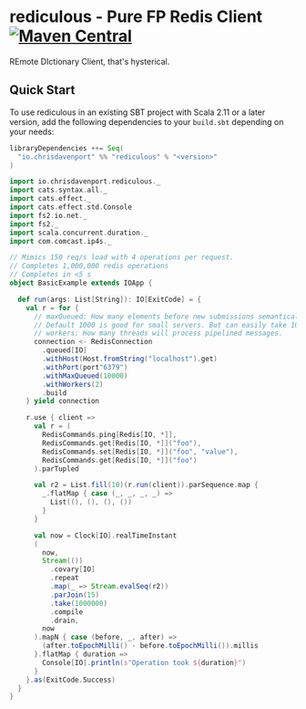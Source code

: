 # rediculous - Pure FP Redis Client [![Maven Central](https://maven-badges.herokuapp.com/maven-central/io.chrisdavenport/rediculous_2.13/badge.svg)](https://maven-badges.herokuapp.com/maven-central/io.chrisdavenport/rediculous_2.13)

REmote DIctionary Client, that's hysterical.

## Quick Start

To use rediculous in an existing SBT project with Scala 2.11 or a later version, add the following dependencies to your
`build.sbt` depending on your needs:

```scala
libraryDependencies ++= Seq(
  "io.chrisdavenport" %% "rediculous" % "<version>"
)
```


```scala mdoc
import io.chrisdavenport.rediculous._
import cats.syntax.all._
import cats.effect._
import cats.effect.std.Console
import fs2.io.net._
import fs2._
import scala.concurrent.duration._
import com.comcast.ip4s._

// Mimics 150 req/s load with 4 operations per request.
// Completes 1,000,000 redis operations
// Completes in <5 s
object BasicExample extends IOApp {

  def run(args: List[String]): IO[ExitCode] = {
    val r = for {
      // maxQueued: How many elements before new submissions semantically block. Tradeoff of memory to queue jobs.
      // Default 1000 is good for small servers. But can easily take 100,000.
      // workers: How many threads will process pipelined messages.
      connection <- RedisConnection
        .queued[IO]
        .withHost(Host.fromString("localhost").get)
        .withPort(port"6379")
        .withMaxQueued(10000)
        .withWorkers(2)
        .build
    } yield connection

    r.use { client =>
      val r = (
        RedisCommands.ping[Redis[IO, *]],
        RedisCommands.get[Redis[IO, *]]("foo"),
        RedisCommands.set[Redis[IO, *]]("foo", "value"),
        RedisCommands.get[Redis[IO, *]]("foo")
      ).parTupled

      val r2 = List.fill(10)(r.run(client)).parSequence.map {
        _.flatMap { case (_, _, _, _) =>
          List((), (), (), ())
        }
      }

      val now = Clock[IO].realTimeInstant
      (
        now,
        Stream(())
          .covary[IO]
          .repeat
          .map(_ => Stream.evalSeq(r2))
          .parJoin(15)
          .take(1000000)
          .compile
          .drain,
        now
      ).mapN { case (before, _, after) =>
        (after.toEpochMilli() - before.toEpochMilli()).millis
      }.flatMap { duration =>
        Console[IO].println(s"Operation took ${duration}")
      }
    }.as(ExitCode.Success)
  }
}
```
